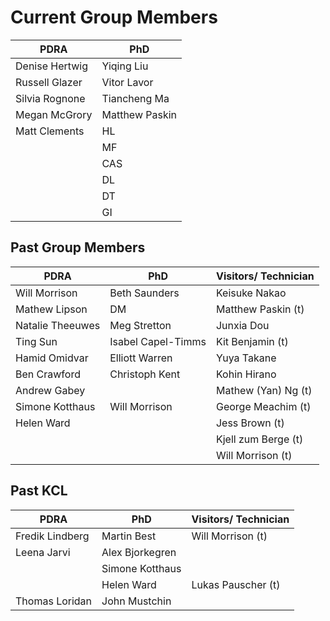 # Current Group Members

| PDRA | PhD | 
|---|--| 
| Denise Hertwig | Yiqing Liu |
| Russell Glazer | Vitor Lavor |
| Silvia Rognone | Tiancheng Ma |
| Megan McGrory | Matthew Paskin |
| Matt Clements | HL
|  | MF
|| CAS
|| DL
|| DT
||GI



##  Past Group Members

| PDRA | PhD | Visitors/ Technician |
|---|--| --|
Will Morrison | Beth Saunders|  Keisuke Nakao
Mathew Lipson  | DM | Matthew Paskin (t)
Natalie Theeuwes| Meg Stretton| Junxia Dou
Ting Sun | Isabel Capel-Timms  | Kit Benjamin (t)
Hamid Omidvar | Elliott Warren | Yuya Takane
Ben Crawford | Christoph Kent | Kohin Hirano
Andrew Gabey | | Mathew (Yan) Ng (t)
| Simone Kotthaus| Will Morrison| George Meachim (t)
| Helen Ward |  | Jess Brown (t)
| |  | Kjell zum Berge (t)
| | | Will Morrison (t)


## Past KCL
| PDRA | PhD | Visitors/ Technician |
|---|--| --|
 Fredik Lindberg  | Martin Best | Will Morrison (t)
 Leena Jarvi | Alex Bjorkegren|
|  | Simone Kotthaus |
| | Helen Ward |   Lukas Pauscher (t)
| Thomas Loridan | John Mustchin


